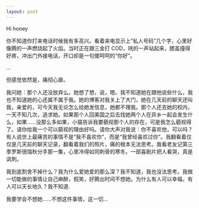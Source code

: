 ```yaml
---
layout: post
---
```


Hi honey

你不知道你打来电话时候我有多高兴。看着来电显示上“私人号码”几个字，心里好像腾的一声燃烧起了火焰。当时正在跟三金打 COD，咣的一声站起来，膝盖撞得好疼，冲出门外接电话，开口却是一句傻呵呵的“你好”。

...

但感觉依然是，痛彻心扉。

我问她：那个人还没放弃么。她想了想，说，嗯。我不知道她在跟他说些什么，我也不知道她的心还属不属于我。她的博客对我关上了大门，她在几天前的聊天还叫我，亲爱的，可今天我无论怎么给她发信息，她都不理我。那个人还去她的校内，一天不知几次，追求她。如果那个人回美国之后去找她两个人在异乡一起会发生什么，如果……没那么多如果，小猫告诉我要藐视那个人的存在，可是我怎么藐视得了。请你给我一个可以藐视的理由好吗。请你大声对我说：你不喜欢他，可以吗？有人说世上最痛苦的事情不是“我不喜欢你”，而是“我曾经喜欢过你”。我翻看着仅仅是几天前的聊天记录，翻看着我们的照片，痛的根本无法思考。我看老友记第三季罗斯很瑞秋分手那一集，心里冷得如同刺骨的寒冬。一部喜剧片把人看哭，真是讽刺。

我到底割舍不掉什么？我为什么爱她爱的那么深？我不知道，我也没法思考。我做一切能做的事情让自己麻醉，假笑，好腾出时间不想她。为什么有人可以幸福，有人可以天长地久？我不知道.

我要学会不想她……不想这件事情，这一切…
